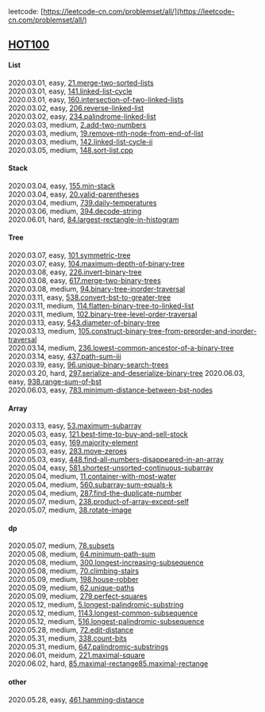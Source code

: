 leetcode: [https://leetcode-cn.com/problemset/all/](https://leetcode-cn.com/problemset/all/)

## [HOT100](https://leetcode-cn.com/problemset/hot-100/)
#### List
2020.03.01, easy, [21.merge-two-sorted-lists](https://leetcode-cn.com/problems/merge-two-sorted-lists/)  
2020.03.01, easy, [141.linked-list-cycle](https://leetcode-cn.com/problems/linked-list-cycle/)  
2020.03.01, easy, [160.intersection-of-two-linked-lists](https://leetcode-cn.com/problems/intersection-of-two-linked-lists/)  
2020.03.02, easy, [206.reverse-linked-list](https://leetcode-cn.com/problems/reverse-linked-list/)  
2020.03.02, easy, [234.palindrome-linked-list](https://leetcode-cn.com/problems/palindrome-linked-list/)  
2020.03.03, medium, [2.add-two-numbers](https://leetcode-cn.com/problems/add-two-numbers/)  
2020.03.03, medium, [19.remove-nth-node-from-end-of-list](https://leetcode-cn.com/problems/remove-nth-node-from-end-of-list/)  
2020.03.03, medium, [142.linked-list-cycle-ii](https://leetcode-cn.com/problems/linked-list-cycle-ii/)  
2020.03.05, medium, [148.sort-list.cpp](https://leetcode-cn.com/problems/sort-list)  

#### Stack
2020.03.04, easy, [155.min-stack](https://leetcode-cn.com/problems/min-stack/)  
2020.03.04, easy, [20.valid-parentheses](https://leetcode-cn.com/problems/valid-parentheses/)  
2020.03.04, medium, [739.daily-temperatures](https://leetcode-cn.com/problems/daily-temperatures/)  
2020.03.06, medium, [394.decode-string](https://leetcode-cn.com/problems/decode-string/)  
2020.06.01, hard, [84.largest-rectangle-in-histogram](https://leetcode-cn.com/problems/largest-rectangle-in-histogram/)  

#### Tree
2020.03.07, easy, [101.symmetric-tree](https://leetcode-cn.com/problems/symmetric-tree/)  
2020.03.07, easy, [104.maximum-depth-of-binary-tree](https://leetcode-cn.com/problems/maximum-depth-of-binary-tree/)  
2020.03.08, easy, [226.invert-binary-tree](https://leetcode-cn.com/problems/invert-binary-tree/)  
2020.03.08, easy, [617.merge-two-binary-trees](https://leetcode-cn.com/problems/merge-two-binary-trees/)  
2020.03.08, medium, [94.binary-tree-inorder-traversal](https://leetcode-cn.com/problems/binary-tree-inorder-traversal/)  
2020.03.11, easy, [538.convert-bst-to-greater-tree](https://leetcode-cn.com/problems/convert-bst-to-greater-tree/)  
2020.03.11, medium, [114.flatten-binary-tree-to-linked-list](https://leetcode-cn.com/problems/flatten-binary-tree-to-linked-list/)  
2020.03.11, medium, [102.binary-tree-level-order-traversal](https://leetcode-cn.com/problems/binary-tree-level-order-traversal/)  
2020.03.13, easy, [543.diameter-of-binary-tree](https://leetcode-cn.com/problems/diameter-of-binary-tree/)   
2020.03.13, medium, [105.construct-binary-tree-from-preorder-and-inorder-traversal](https://leetcode-cn.com/problems/construct-binary-tree-from-preorder-and-inorder-traversal/)  
2020.03.14, medium, [236.lowest-common-ancestor-of-a-binary-tree](https://leetcode-cn.com/problems/lowest-common-ancestor-of-a-binary-tree/)  
2020.03.14, easy, [437.path-sum-iii](https://leetcode-cn.com/problems/path-sum-iii/)   
2020.03.19, easy, [96.unique-binary-search-trees](https://leetcode-cn.com/problems/unique-binary-search-trees/)  
2020.03.20, hard, [297.serialize-and-deserialize-binary-tree](https://leetcode-cn.com/problems/serialize-and-deserialize-binary-tree/)
2020.06.03, easy, [938.range-sum-of-bst](https://leetcode-cn.com/problems/range-sum-of-bst/)  
2020.06.03, easy, [783.minimum-distance-between-bst-nodes](https://leetcode-cn.com/problems/minimum-distance-between-bst-nodes/)  

#### Array
2020.03.13, easy, [53.maximum-subarray](https://leetcode-cn.com/problems/maximum-subarray/)  
2020.05.03, easy, [121.best-time-to-buy-and-sell-stock](https://leetcode-cn.com/problems/best-time-to-buy-and-sell-stock/)  
2020.05.03, easy, [169.majority-element](https://leetcode-cn.com/problems/majority-element/)  
2020.05.03, easy, [283.move-zeroes](https://leetcode-cn.com/problems/move-zeroes/)  
2020.05.03, easy, [448.find-all-numbers-disappeared-in-an-array](https://leetcode-cn.com/problems/find-all-numbers-disappeared-in-an-array/)  
2020.05.04, easy, [581.shortest-unsorted-continuous-subarray](https://leetcode-cn.com/problems/shortest-unsorted-continuous-subarray/)  
2020.05.04, medium, [11.container-with-most-water](https://leetcode-cn.com/problems/container-with-most-water/)  
2020.05.04, medium, [560.subarray-sum-equals-k](https://leetcode-cn.com/problems/subarray-sum-equals-k/)  
2020.05.04, medium, [287.find-the-duplicate-number](https://leetcode-cn.com/problems/find-the-duplicate-number/)  
2020.05.07, medium, [238.product-of-array-except-self](https://leetcode-cn.com/problems/product-of-array-except-self/)  
2020.05.07, medium, [38.rotate-image](https://leetcode-cn.com/problems/rotate-image/)  

#### dp
2020.05.07, medium, [78.subsets](https://leetcode-cn.com/problems/subsets/)   
2020.05.08, medium, [64.minimum-path-sum](https://leetcode-cn.com/problems/minimum-path-sum/)   
2020.05.08, medium, [300.longest-increasing-subsequence](https://leetcode-cn.com/problems/longest-increasing-subsequence/)  
2020.05.08, medium, [70.climbing-stairs](https://leetcode-cn.com/problems/climbing-stairs)  
2020.05.09, medium, [198.house-robber](https://leetcode-cn.com/problems/house-robber/)   
2020.05.09, medium, [62.unique-paths](https://leetcode-cn.com/problems/unique-paths/)   
2020.05.09, medium, [279.perfect-squares](https://leetcode-cn.com/problems/perfect-squares/)  
2020.05.12, medium, [5.longest-palindromic-substring](https://leetcode-cn.com/problems/longest-palindromic-substring/)   
2020.05.12, medium, [1143.longest-common-subsequence](https://leetcode-cn.com/problems/longest-common-subsequence/)  
2020.05.12, medium, [516.longest-palindromic-subsequence](https://leetcode-cn.com/problems/longest-palindromic-subsequence/)  
2020.05.28, medium, [72.edit-distance](https://leetcode-cn.com/problems/edit-distance/)  
2020.05.31, medium, [338.count-bits](https://leetcode-cn.com/problems/couting-bits)  
2020.05.31, medium, [647.palindromic-substrings](https://leetcode-cn.com/problems/palindromic-substrings)  
2020.06.01, meidum, [221.maximal-square](https://leetcode-cn.com/problems/maximal-square/)  
2020.06.02, hard, [85.maximal-rectange85.maximal-rectange](https://leetcode-cn.com/problems/max-mal-rectange/)  

#### other
2020.05.28, easy, [461.hamming-distance](https://leetcode-cn.com/problems/hamming-distance/)  
